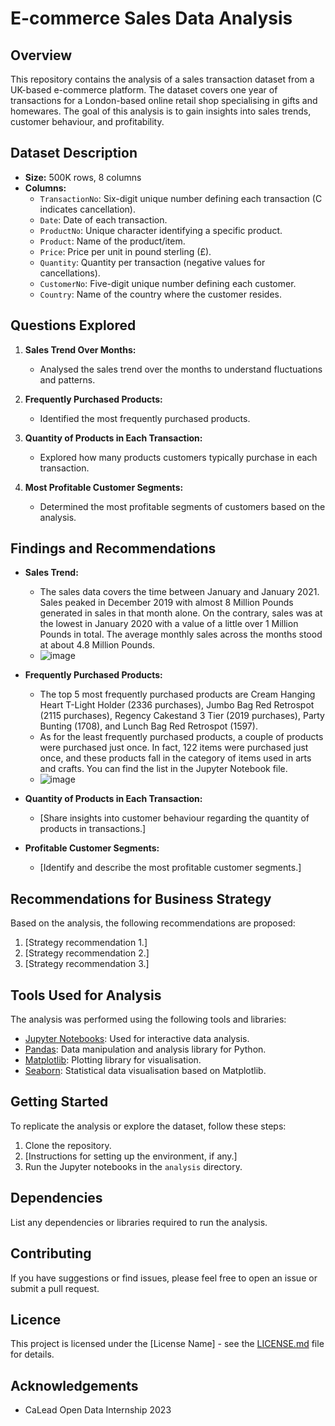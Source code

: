 # E-commerce Sales Data Analysis

## Overview

This repository contains the analysis of a sales transaction dataset from a UK-based e-commerce platform. The dataset covers one year of transactions for a London-based online retail shop specialising in gifts and homewares. The goal of this analysis is to gain insights into sales trends, customer behaviour, and profitability.

## Dataset Description

- **Size:** 500K rows, 8 columns
- **Columns:**
  - `TransactionNo`: Six-digit unique number defining each transaction (C indicates cancellation).
  - `Date`: Date of each transaction.
  - `ProductNo`: Unique character identifying a specific product.
  - `Product`: Name of the product/item.
  - `Price`: Price per unit in pound sterling (£).
  - `Quantity`: Quantity per transaction (negative values for cancellations).
  - `CustomerNo`: Five-digit unique number defining each customer.
  - `Country`: Name of the country where the customer resides.

## Questions Explored

1. **Sales Trend Over Months:**
   - Analysed the sales trend over the months to understand fluctuations and patterns.

2. **Frequently Purchased Products:**
   - Identified the most frequently purchased products.

3. **Quantity of Products in Each Transaction:**
   - Explored how many products customers typically purchase in each transaction.

4. **Most Profitable Customer Segments:**
   - Determined the most profitable segments of customers based on the analysis.

## Findings and Recommendations

- **Sales Trend:**
  - The sales data covers the time between January and January 2021. Sales peaked in December 2019 with almost 8 Million Pounds generated in sales in that month alone. On the contrary, sales was at the lowest in January 2020 with a value of a little over 1 Million Pounds in total. The average monthly sales across the months stood at about 4.8 Million Pounds.
  - ![image](https://github.com/igochesam/CaLead-Open-Data-Internship-Task-1/assets/109409835/acde900e-6f26-44c6-8564-a14119dc13cf)

- **Frequently Purchased Products:**
  - The top 5 most frequently purchased products are Cream Hanging Heart T-Light Holder (2336 purchases), Jumbo Bag Red Retrospot (2115 purchases), Regency Cakestand 3 Tier (2019 purchases), Party Bunting (1708), and Lunch Bag Red Retrospot (1597).
  - As for the least frequently purchased products, a couple of products were purchased just once. In fact, 122 items were purchased just once, and these products fall in the category of items used in arts and crafts. You can find the list in the Jupyter Notebook file. 
  - ![image](https://github.com/igochesam/CaLead-Open-Data-Internship-Task-1/assets/109409835/96e3da4e-c2d0-4aa6-8104-af62d6c74e23)
  
- **Quantity of Products in Each Transaction:**
  - [Share insights into customer behaviour regarding the quantity of products in transactions.]

- **Profitable Customer Segments:**
  - [Identify and describe the most profitable customer segments.]

## Recommendations for Business Strategy

Based on the analysis, the following recommendations are proposed:

1. [Strategy recommendation 1.]
2. [Strategy recommendation 2.]
3. [Strategy recommendation 3.]

## Tools Used for Analysis

The analysis was performed using the following tools and libraries:

- [Jupyter Notebooks](https://jupyter.org/): Used for interactive data analysis.
- [Pandas](https://pandas.pydata.org/): Data manipulation and analysis library for Python.
- [Matplotlib](https://matplotlib.org/): Plotting library for visualisation.
- [Seaborn](https://seaborn.pydata.org/): Statistical data visualisation based on Matplotlib.

## Getting Started

To replicate the analysis or explore the dataset, follow these steps:

1. Clone the repository.
2. [Instructions for setting up the environment, if any.]
3. Run the Jupyter notebooks in the `analysis` directory.

## Dependencies

List any dependencies or libraries required to run the analysis.

## Contributing

If you have suggestions or find issues, please feel free to open an issue or submit a pull request.

## Licence

This project is licensed under the [License Name] - see the [LICENSE.md](LICENSE.md) file for details.

## Acknowledgements

- CaLead Open Data Internship 2023

